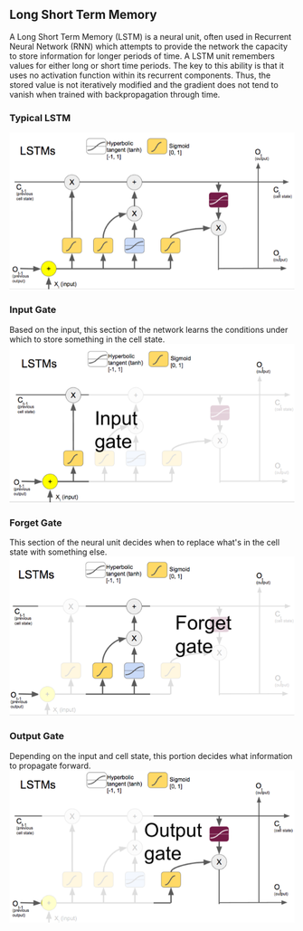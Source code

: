 ## Long Short Term Memory

A Long Short Term Memory (LSTM) is a neural unit, often used in Recurrent Neural Network (RNN) which attempts to provide the network the capacity to store information for longer periods of time. A LSTM unit remembers values for either long or short time periods. The key to this ability is that it uses no activation function within its recurrent components. Thus, the stored value is not iteratively modified and the gradient does not tend to vanish when trained with backpropagation through time.

### Typical LSTM
<img src="src-long-short-term-memory/lstm.png" />

### Input Gate
Based on the input, this section of the network learns the conditions under which to store something in the cell state.
<img src="src-long-short-term-memory/lstm-input-gate.png" />

### Forget Gate
This section of the neural unit decides when to replace what's in the cell state with something else.
<img src="src-long-short-term-memory/lstm-forget-gate.png" />

### Output Gate
Depending on the input and cell state, this portion decides what information to propagate forward.
<img src="src-long-short-term-memory/lstm-output-gate.png" />
